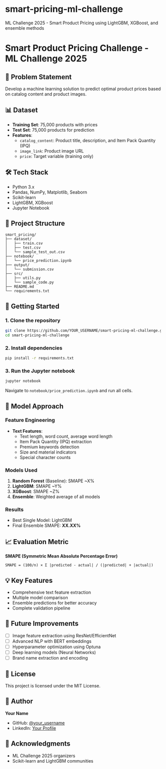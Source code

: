 # smart-pricing-ml-challenge
ML Challenge 2025 - Smart Product Pricing using LightGBM, XGBoost, and ensemble methods
# Smart Product Pricing Challenge - ML Challenge 2025

## 🎯 Problem Statement
Develop a machine learning solution to predict optimal product prices based on catalog content and product images.

## 📊 Dataset
- **Training Set**: 75,000 products with prices
- **Test Set**: 75,000 products for prediction
- **Features**: 
  - `catalog_content`: Product title, description, and Item Pack Quantity (IPQ)
  - `image_link`: Product image URL
  - `price`: Target variable (training only)

## 🛠️ Tech Stack
- Python 3.x
- Pandas, NumPy, Matplotlib, Seaborn
- Scikit-learn
- LightGBM, XGBoost
- Jupyter Notebook

## 📁 Project Structure
```
smart_pricing/
├── dataset/
│   ├── train.csv
│   ├── test.csv
│   └── sample_test_out.csv
├── notebook/
│   └── price_prediction.ipynb
├── output/
│   └── submission.csv
├── src/
│   ├── utils.py
│   └── sample_code.py
├── README.md
└── requirements.txt
```

## 🚀 Getting Started

### 1. Clone the repository
```bash
git clone https://github.com/YOUR_USERNAME/smart-pricing-ml-challenge.git
cd smart-pricing-ml-challenge
```

### 2. Install dependencies
```bash
pip install -r requirements.txt
```

### 3. Run the Jupyter notebook
```bash
jupyter notebook
```
Navigate to `notebook/price_prediction.ipynb` and run all cells.

## 🧠 Model Approach

### Feature Engineering
- **Text Features**:
  - Text length, word count, average word length
  - Item Pack Quantity (IPQ) extraction
  - Premium keywords detection
  - Size and material indicators
  - Special character counts

### Models Used
1. **Random Forest** (Baseline): SMAPE ~X%
2. **LightGBM**: SMAPE ~Y%
3. **XGBoost**: SMAPE ~Z%
4. **Ensemble**: Weighted average of all models

### Results
- Best Single Model: LightGBM
- Final Ensemble SMAPE: **XX.XX%**

## 📈 Evaluation Metric
**SMAPE (Symmetric Mean Absolute Percentage Error)**
```
SMAPE = (100/n) × Σ |predicted - actual| / (|predicted| + |actual|)
```

## 💡 Key Features
- Comprehensive text feature extraction
- Multiple model comparison
- Ensemble predictions for better accuracy
- Complete validation pipeline

## 🔮 Future Improvements
- [ ] Image feature extraction using ResNet/EfficientNet
- [ ] Advanced NLP with BERT embeddings
- [ ] Hyperparameter optimization using Optuna
- [ ] Deep learning models (Neural Networks)
- [ ] Brand name extraction and encoding

## 📝 License
This project is licensed under the MIT License.

## 👤 Author
**Your Name**
- GitHub: [@your_username](https://github.com/your_username)
- LinkedIn: [Your Profile](https://linkedin.com/in/your_profile)

## 🙏 Acknowledgments
- ML Challenge 2025 organizers
- Scikit-learn and LightGBM communities
